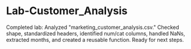 # Lab-Customer_Analysis
Completed lab: Analyzed "marketing_customer_analysis.csv." Checked shape, standardized headers, identified num/cat columns, handled NaNs, extracted months, and created a reusable function. Ready for next steps.
